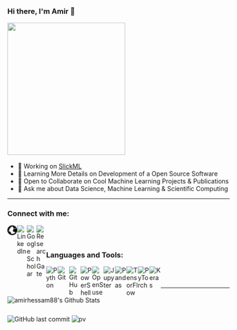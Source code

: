 ### Hi there, I'm Amir 👋
<img src="https://github.com/amirhessam88/amirhessam88/blob/master/assets/banner.gif" width="267" height="300"/>

- 🔭 Working on [SlickML](https://github.com/slickml/slick-ml)
- 🌱 Learning More Details on Development of a Open Source Software
- 👯 Open to Collaborate on Cool Machine Learning Projects & Publications
- 💬 Ask me about Data Science, Machine Learning & Scientific Computing

---

### Connect with me:
[<img align="left" alt="Website" width="22px" src="https://raw.githubusercontent.com/iconic/open-iconic/master/svg/globe.svg" />][website]
[<img align="left" alt="LinkedIn" width="22px" src="https://cdn.jsdelivr.net/npm/simple-icons@v3/icons/linkedin.svg" />][linkedin]
[<img align="left" alt="Google Scholar" width="22px" src="https://cdn.jsdelivr.net/npm/simple-icons@v3/icons/googlescholar.svg" />][gscholar]
[<img align="left" alt="Research Gate" width="22px" src="https://cdn.jsdelivr.net/npm/simple-icons@v3/icons/researchgate.svg" />][rgate]

<br />
<br />

### Languages and Tools:

[<img align="left" alt="Python" width="26px" src="https://cdn.jsdelivr.net/npm/simple-icons@v3/icons/python.svg" />][python]
[<img align="left" alt="Git" width="26px" src="https://cdn.jsdelivr.net/npm/simple-icons@v3/icons/git.svg" />][git]
[<img align="left" alt="GitHub" width="26px" src="https://cdn.jsdelivr.net/npm/simple-icons@v3/icons/github.svg" />][github]
[<img align="left" alt="PowerShell" width="26px" src="https://cdn.jsdelivr.net/npm/simple-icons@v3/icons/gnubash.svg" />][bash]
[<img align="left" alt="OpenSuse" width="26px" src="https://cdn.jsdelivr.net/npm/simple-icons@v3/icons/opensuse.svg" />][opensuse]
[<img align="left" alt="Jupyter" width="26px" src="https://cdn.jsdelivr.net/npm/simple-icons@v3/icons/jupyter.svg" />][jupyter]
[<img align="left" alt="Pandas" width="26px" src="https://cdn.jsdelivr.net/npm/simple-icons@v3/icons/pandas.svg" />][pandas]
[<img align="left" alt="TensorFlow" width="26px" src="https://cdn.jsdelivr.net/npm/simple-icons@v3/icons/tensorflow.svg" />][tensorflow]
[<img align="left" alt="PyTorch" width="26px" src="https://cdn.jsdelivr.net/npm/simple-icons@v3/icons/pytorch.svg" />][pytorch]
[<img align="left" alt="Keras" width="26px" src="https://cdn.jsdelivr.net/npm/simple-icons@v3/icons/keras.svg" />][keras]


<br />
<br />

---

<img align="left" alt="amirhessam88's Github Stats" src="https://github-readme-stats.vercel.app/api?username=amirhessam88&theme=highcontrast&show_icons=true&hide_border=true" />

[website]: https://www.amirhessam.com/
[linkedin]: https://www.linkedin.com/in/amirhessam/
[gscholar]: https://scholar.google.com/citations?user=CnHZjFAAAAAJ&hl=en/
[rgate]: https://www.researchgate.net/profile/Amirhessam_Tahmassebi/
[python]: https://www.python.org/
[git]: https://git-scm.com/
[github]: https://www.github.com/
[bash]: https://www.gnu.org/software/bash/
[opensuse]: https://www.opensuse.org/
[jupyter]: https://jupyter.org/
[pandas]: https://pandas.pydata.org/
[tensorflow]: https://www.tensorflow.org/
[pytorch]: https://pytorch.org/
[keras]: https://keras.io/


<br />
<br />

![GitHub last commit](https://img.shields.io/github/last-commit/amirhessam88/amirhessam88)
![pv](https://pageview.vercel.app/?github_user=amirhessam88)


<!-- END OF README  -->

<!--
**amirhessam88/amirhessam88** is a ✨ _special_ ✨ repository because its `README.md` (this file) appears on your GitHub profile.

Here are some ideas to get you started:

- 🔭 I’m currently working on ...
- 🌱 I’m currently learning ...
- 👯 I’m looking to collaborate on ...
- 🤔 I’m looking for help with ...
- 💬 Ask me about ...
- 📫 How to reach me: ...
- 😄 Pronouns: ...
- ⚡ Fun fact: ...
-->
